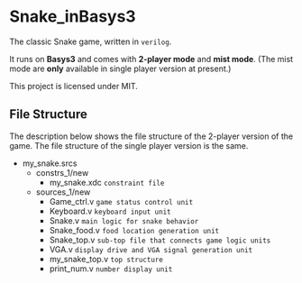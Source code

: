 # Snake_inBasys3
The classic Snake game, written in `verilog`.

It runs on **Basys3** and comes with **2-player mode** and **mist mode**.
(The mist mode are **only** available in single player version at present.)

This project is licensed under MIT.

## File Structure

The description below shows the file structure of the 2-player version of the game. The file structure of the single player version is the same.

- my_snake.srcs
  - constrs_1/new
    - my_snake.xdc    `constraint file`
  - sources_1/new
    - Game_ctrl.v     `game status control unit`
    - Keyboard.v      `keyboard input unit`
    - Snake.v         `main logic for snake behavior`
    - Snake_food.v    `food location generation unit`
    - Snake_top.v     `sub-top file that connects game logic units`
    - VGA.v           `display drive and VGA signal generation unit`
    - my_snake_top.v  `top structure`
    - print_num.v     `number display unit`
